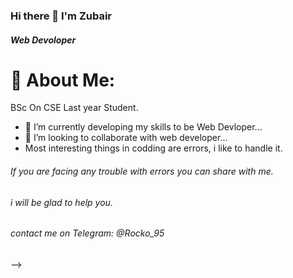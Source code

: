 ### Hi there 👋 I'm Zubair
##### Web Devoloper

# 💫 About Me:
BSc On CSE Last year Student.

- 🔭 I’m currently developing my skills to be Web Devloper...
- 👯 I’m looking to collaborate with web developer...
-    Most interesting things in codding are errors, 
     i like to handle it.
     
###### If you are facing any trouble with errors you can share with me. 
###### i will be glad to help you.

###### contact me on Telegram: @Rocko_95
-->
